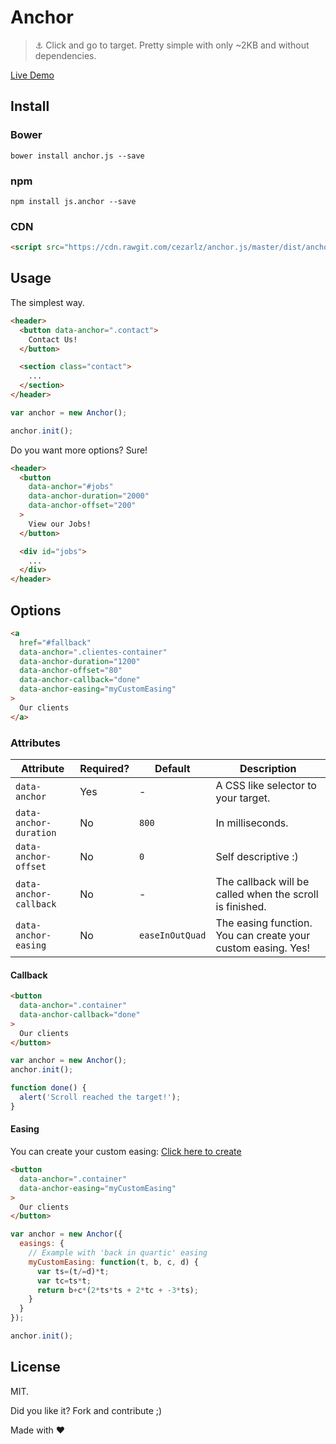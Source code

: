 # Anchor

> :anchor: Click and go to target. Pretty simple with only ~2KB and without dependencies.

[Live Demo](https://jsfiddle.net/d854bwxd/2/ )

## Install

### Bower

```
bower install anchor.js --save
```

### npm

```
npm install js.anchor --save
```

### CDN

```html
<script src="https://cdn.rawgit.com/cezarlz/anchor.js/master/dist/anchor.min.js"></script>
```

## Usage

The simplest way.

```html
<header>
  <button data-anchor=".contact">
    Contact Us!
  </button>

  <section class="contact">
    ...
  </section>
</header>
```

```javascript
var anchor = new Anchor();

anchor.init();
```

Do you want more options? Sure!

```html
<header>
  <button
    data-anchor="#jobs"
    data-anchor-duration="2000"
    data-anchor-offset="200"
  >
    View our Jobs!
  </button>

  <div id="jobs">
    ...
  </div>
</header>
```

## Options

```html
<a
  href="#fallback"
  data-anchor=".clientes-container"
  data-anchor-duration="1200"
  data-anchor-offset="80"
  data-anchor-callback="done"
  data-anchor-easing="myCustomEasing"
>
  Our clients
</a>
```

### Attributes

Attribute|Required?|Default|Description
---------|---------|-------|-----------
`data-anchor`|Yes|-|A CSS like selector to your target.
`data-anchor-duration`|No|`800`|In milliseconds.
`data-anchor-offset`|No|`0`|Self descriptive :)
`data-anchor-callback`|No|-|The callback will be called when the scroll is finished.
`data-anchor-easing`|No|`easeInOutQuad`|The easing function. You can create your custom easing. Yes!

#### Callback

```html
<button
  data-anchor=".container"
  data-anchor-callback="done"
>
  Our clients
</button>
```

```javascript
var anchor = new Anchor();
anchor.init();

function done() {
  alert('Scroll reached the target!');
}
```

#### Easing

You can create your custom easing: [Click here to create](http://goo.gl/n4qV3)

```html
<button
  data-anchor=".container"
  data-anchor-easing="myCustomEasing"
>
  Our clients
</button>
```

```javascript
var anchor = new Anchor({
  easings: {
    // Example with 'back in quartic' easing
    myCustomEasing: function(t, b, c, d) {
      var ts=(t/=d)*t;
      var tc=ts*t;
      return b+c*(2*ts*ts + 2*tc + -3*ts);
    }
  }
});

anchor.init();
```

## License

MIT.

Did you like it? Fork and contribute ;)

Made with :heart:
